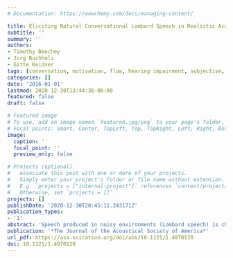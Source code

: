 ```yaml
---
# Documentation: https://wowchemy.com/docs/managing-content/

title: Eliciting Natural Conversational Lombard Speech in Realistic Acoustic Environments
subtitle: ''
summary: ''
authors:
- Timothy Beechey
- Jorg Buchholz
- Gitte Keidser
tags: [conversation, motivation, flow, hearing impairment, subjective, speech production]
categories: []
date: '2016-01-01'
lastmod: 2020-12-30T13:44:36-06:00
featured: false
draft: false

# Featured image
# To use, add an image named `featured.jpg/png` to your page's folder.
# Focal points: Smart, Center, TopLeft, Top, TopRight, Left, Right, BottomLeft, Bottom, BottomRight.
image:
  caption: ''
  focal_point: ''
  preview_only: false

# Projects (optional).
#   Associate this post with one or more of your projects.
#   Simply enter your project's folder or file name without extension.
#   E.g. `projects = ["internal-project"]` references `content/project/deep-learning/index.md`.
#   Otherwise, set `projects = []`.
projects: []
publishDate: '2020-12-30T20:45:11.243171Z'
publication_types:
- '1'
abstract: 'Speech produced in noisy environments (Lombard speech) is characterized by a range of acoustic and phonetic changes. These changes stem from increased speaking effort which reflects communicative intent as well as decreased auditory feedback of the speaker’s own voice. An accurate understanding of real-world Lombard effects is important in hearing science for the development and assessment of signal processing strategies targeting realistic speech signals. While Lombard effects are well known from the literature, studies of Lombard speech have typically been based on relatively unnatural speaking tasks such as reading from a script and have been measured in simplified acoustic backgrounds such as stationary noise or constructed babble noise. Lombard speech produced under such unnatural conditions may differ significantly from speech produced in real-world settings. This study describes a novel method of eliciting natural conversational speech across five highly realistic everyday acoustic environments. Through the increased realism of both the speaking task and acoustic backgrounds this study aims to provide a more ecologically valid approximation of real-world Lombard speech than has been previously reported. Based on recordings of conversations between 10 pairs of young, normal-hearing people, a continuum of ordered acoustic and phonetic changes in speech is described in relation to changes in acoustic environments and is related to self-reported listening effort ratings across acoustic environments.'
publication: '*The Journal of the Acoustical Society of America*'
url_pdf: https://asa.scitation.org/doi/abs/10.1121/1.4970120
doi: 10.1121/1.4970120
---
```

